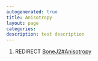 ```yaml
---
autogenerated: true
title: Anisotropy
layout: page
categories: 
description: test description
---
```


1.  REDIRECT [BoneJ2\#Anisotropy](BoneJ2#Anisotropy)
